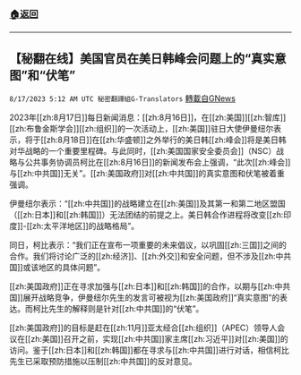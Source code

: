 ###  [:house:返回](README.md)
---


## 【秘翻在线】美国官员在美日韩峰会问题上的“真实意图”和“伏笔”
`8/17/2023 5:12 AM UTC 秘密翻譯組G-Translators` [轉載自GNews](https://gnews.org/articles/1561195)

2023年[[zh:8月17日]]每日新闻消息：[[zh:8月16日]]，在[[zh:美国]][[zh:智库]][[zh:布鲁金斯学会]][[zh:组织]]的一次活动上，[[zh:美国]]驻日大使伊曼纽尔表示，将于[[zh:8月18日]]在[[zh:华盛顿]]之外举行的美日韩[[zh:峰会]]将是美日韩对华战略的一个重要里程碑。与此同时，[[zh:美国国家安全委员会]]（NSC）战略与公共事务协调员柯比在[[zh:8月16日]]的新闻发布会上强调，“此次[[zh:峰会]]与[[zh:中共国]]无关”。[[zh:美国政府]]对[[zh:中共国]]的真实意图和伏笔被着重强调。

伊曼纽尔表示：“[[zh:中共国]]的战略建立在[[zh:美国]]及其第一和第二地区盟国（[[zh:日本]]和[[zh:韩国]]）无法团结的前提之上。美日韩合作进程将改变[[zh:印度]]\-[[zh:太平洋地区]]的战略格局”。

同日，柯比表示：“我们正在宣布一项重要的未来倡议，以巩固[[zh:三国]]之间的合作。我们将讨论广泛的[[zh:经济]]、[[zh:外交]]和安全问题，但不涉及[[zh:中共国]]或该地区的具体问题”。

[[zh:美国政府]]正在寻求加强与[[zh:日本]]和[[zh:韩国]]的合作，以期与[[zh:中共国]]展开战略竞争，伊曼纽尔先生的发言可被视为[[zh:美国政府]]“真实意图”的表达。而柯比先生的解释则是针对[[zh:中共国]]的“伏笔”。

[[zh:美国政府]]的目标是赶在[[zh:11月]]亚太经合[[zh:组织]]（APEC）领导人会议在[[zh:美国]]召开之前，实现[[zh:中共国]]家主席[[zh:习近平]]对[[zh:美国]]的访问。鉴于[[zh:日本]]和[[zh:韩国]]都在寻求与[[zh:中共国]]进行对话，相信柯比先生已采取预防措施以压制[[zh:中共国]]的反对意见。

